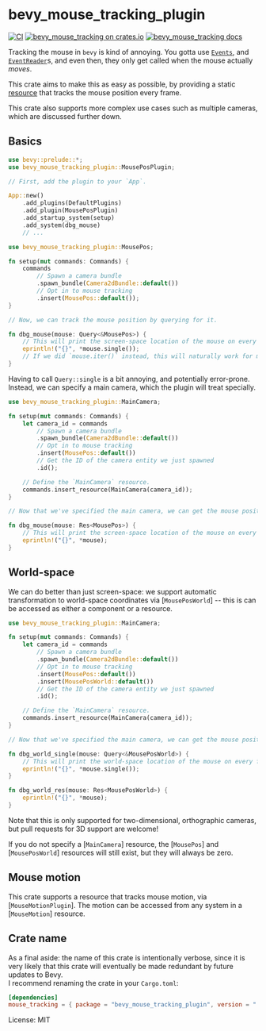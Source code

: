 # bevy_mouse_tracking_plugin

<!-- cargo-rdme start -->

[![CI](https://github.com/JoJoJet/bevy-mouse-tracking/actions/workflows/ci.yml/badge.svg)](https://github.com/JoJoJet/bevy-mouse-tracking/workflows/ci.yml)
[![bevy_mouse_tracking on crates.io](https://img.shields.io/crates/v/bevy_mouse_tracking_plugin.svg)](https://crates.io/crates/bevy_mouse_tracking_plugin)
[![bevy_mouse_tracking docs](https://img.shields.io/badge/docs-docs.rs-orange.svg)](https://docs.rs/bevy_mouse_tracking_plugin)

Tracking the mouse in `bevy` is kind of annoying.
You gotta use [`Events`], and [`EventReader`]s, and even then, they only
get called when the mouse actually *moves*.

[`Events`]: bevy::ecs::event::Events
[`EventReader`]: bevy::ecs::event::EventReader

This crate aims to make this as easy as possible, by providing a
static [resource](bevy::ecs::system::Res) that tracks the mouse position every frame.

This crate also supports more complex use cases such as multiple cameras, which are discussed further down.

## Basics

```rust
use bevy::prelude::*;
use bevy_mouse_tracking_plugin::MousePosPlugin;

// First, add the plugin to your `App`.

App::new()
    .add_plugins(DefaultPlugins)
    .add_plugin(MousePosPlugin)
    .add_startup_system(setup)
    .add_system(dbg_mouse)
    // ...

use bevy_mouse_tracking_plugin::MousePos;

fn setup(mut commands: Commands) {
    commands
        // Spawn a camera bundle
        .spawn_bundle(Camera2dBundle::default())
        // Opt in to mouse tracking
        .insert(MousePos::default());
}

// Now, we can track the mouse position by querying for it.

fn dbg_mouse(mouse: Query<&MousePos>) {
    // This will print the screen-space location of the mouse on every frame.
    eprintln!("{}", *mouse.single());
    // If we did `mouse.iter()` instead, this will naturally work for multiple cameras.
}
```

Having to call `Query::single` is a bit annoying, and potentially error-prone.
Instead, we can specify a main camera, which the plugin will treat specially.

```rust
use bevy_mouse_tracking_plugin::MainCamera;

fn setup(mut commands: Commands) {
    let camera_id = commands
        // Spawn a camera bundle
        .spawn_bundle(Camera2dBundle::default())
        // Opt in to mouse tracking
        .insert(MousePos::default())
        // Get the ID of the camera entity we just spawned
        .id();

    // Define the `MainCamera` resource.
    commands.insert_resource(MainCamera(camera_id));
}

// Now that we've specified the main camera, we can get the mouse position using a global resource.

fn dbg_mouse(mouse: Res<MousePos>) {
    // This will print the screen-space location of the mouse on every frame.
    eprintln!("{}", *mouse);
}
```

## World-space

We can do better than just screen-space: we support automatic
transformation to world-space coordinates via [`MousePosWorld`]
-- this is can be accessed as either a component or a resource.

```rust
use bevy_mouse_tracking_plugin::MainCamera;

fn setup(mut commands: Commands) {
    let camera_id = commands
        // Spawn a camera bundle
        .spawn_bundle(Camera2dBundle::default())
        // Opt in to mouse tracking
        .insert(MousePos::default())
        .insert(MousePosWorld::default())
        // Get the ID of the camera entity we just spawned
        .id();

    // Define the `MainCamera` resource.
    commands.insert_resource(MainCamera(camera_id));
}

// Now that we've specified the main camera, we can get the mouse position using a global resource.

fn dbg_world_single(mouse: Query<&MousePosWorld>) {
    // This will print the world-space location of the mouse on every frame.
    eprintln!("{}", *mouse.single());
}

fn dbg_world_res(mouse: Res<MousePosWorld>) {
    eprintln!("{}", *mouse);
}
```

Note that this is only supported for two-dimensional, orthographic cameras,
but pull requests for 3D support are welcome!

If you do not specify a [`MainCamera`] resource, the [`MousePos`] and [`MousePosWorld`]
resources will still exist, but they will always be zero.

## Mouse motion

This crate supports a resource that tracks mouse motion, via [`MouseMotionPlugin`].
The motion can be accessed from any system in a [`MouseMotion`] resource.

[`Res`]: bevy::ecs::system::Res

<!-- cargo-rdme end -->

## Crate name

As a final aside: the name of this crate is intentionally verbose,
since it is very likely that this crate will eventually be made redundant by future updates to Bevy.  
I recommend renaming the crate in your `Cargo.toml`:
```toml
[dependencies]
mouse_tracking = { package = "bevy_mouse_tracking_plugin", version = "..." }
```

License: MIT
